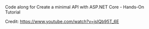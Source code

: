 Code along for Create a minimal API with ASP.NET Core - Hands-On Tutorial

Credit: https://www.youtube.com/watch?v=jsIQb95T_6E
